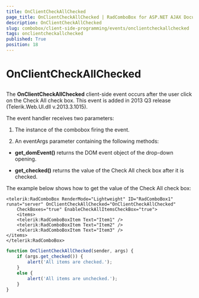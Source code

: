 ```yaml
---
title: OnClientCheckAllChecked
page_title: OnClientCheckAllChecked | RadComboBox for ASP.NET AJAX Documentation
description: OnClientCheckAllChecked
slug: combobox/client-side-programming/events/onclientcheckallchecked
tags: onclientcheckallchecked
published: True
position: 18
---
```


# OnClientCheckAllChecked



## 

The **OnClientCheckAllChecked** client-side event occurs after the user click on the Check All check box. This event is added in 2013 Q3 release (Telerik.Web.UI.dll v.2013.3.1015).

The event handler receives two parameters:

1. The instance of the combobox firing the event.

1. An eventArgs parameter containing the following methods:

* **get_domEvent()** returns the DOM event object of the drop-down opening.

* **get_checked()** returns the value of the Check All check box after it is checked.

The example below shows how to get the value of the Check All check box:

````ASPNET
<telerik:RadComboBox RenderMode="Lightweight" ID="RadComboBox1" runat="server" OnClientCheckAllChecked="OnClientCheckAllChecked"
	CheckBoxes="true" EnableCheckAllItemsCheckBox="true">
	<items>
	<telerik:RadComboBoxItem Text="Item1" />
	<telerik:RadComboBoxItem Text="Item2" />
	<telerik:RadComboBoxItem Text="Item3" />
</items>
</telerik:RadComboBox>
````



````JavaScript
function OnClientCheckAllChecked(sender, args) {
	if (args.get_checked()) {
		alert('All items are checked.');
	}
	else {
		alert('All items are unchecked.');
	}
}
````


